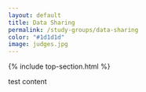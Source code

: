 ```yaml
---
layout: default
title: Data Sharing
permalink: /study-groups/data-sharing
color: "#1d1d1d"
image: judges.jpg
---
```


{% include top-section.html %}

test content 